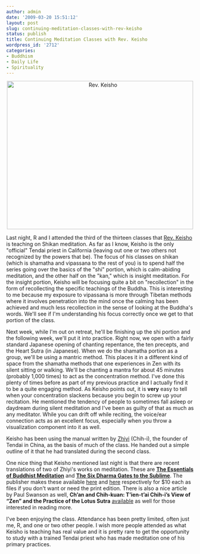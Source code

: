 ```yaml
---
author: admin
date: '2009-03-20 15:51:12'
layout: post
slug: continuing-meditation-classes-with-rev-keisho
status: publish
title: Continuing Meditation Classes with Rev. Keisho
wordpress_id: '2712'
categories:
- Buddhism
- Daily Life
- Spirituality
---
```

<div align="center"><a href="http://www.flickr.com/photos/albill/2884395844/" title="Rev. Keisho"><img src="http://farm4.static.flickr.com/3068/2884395844_c021dc4d1c.jpg" width="500" height="397" alt="Rev. Keisho" /></a></div>

Last night, R and I attended the third of the thirteen classes that <a href="http://www.caltendai.org">Rev. Keisho</a> is teaching on Shikan meditation. As far as I know, Keisho is the only "official" Tendai priest in California (leaving out one or two others not recognized by the powers that be). The focus of his classes on shikan (which is shamatha and vipassana to the rest of you) is to spend half the series going over the basics of the "shi" portion, which is calm-abiding meditation, and the other half on the "kan," which is insight meditation. For the insight portion, Keisho will be focusing quite a bit on "recollection" in the form of recollecting the specific teachings of the Buddha. This is interesting to me because my exposure to vipassana is more through Tibetan methods where it involves penetration into the mind once the calming has been achieved and much less recollection in the sense of looking at the Buddha's words. We'll see if I'm understanding his focus correctly once we get to that portion of the class. 

Next week, while I'm out on retreat, he'll be finishing up the shi portion and the following week, we'll put it into practice. Right now, we open with a fairly standard Japanese opening of chanting repentance, the ten precepts, and the Heart Sutra (in Japanese). When we do the shamatha portion as a group, we'll be using a mantric method. This places it in a different kind of space from the shamatha methods that one experiences in Zen with its silent sitting or walking. We'll be chanting a mantra for about 45 minutes (probably 1,000 times) to act as the concentration method. I've done this plenty of times before as part of my previous practice and I actually find it to be a quite engaging method. As Keisho points out, it is <strong>very</strong> easy to tell when your concentration slackens because you begin to screw up your recitation. He mentioned the tendency of people to sometimes fall asleep or daydream during silent meditation and I've been as guilty of that as much as any meditator. While you can drift off while reciting, the voice/ear connection acts as an excellent focus, especially when you throw a visualization component into it as well.

Keisho has been using the manual written by <a href="http://en.wikipedia.org/wiki/Zhiyi">Zhiyi</a> (Chih-i), the founder of Tendai in China, as the basis of much of the class. He handed out a simple outline of it that he had translated during the second class.

One nice thing that Keisho mentioned last night is that there are recent translations of two of Zhiyi's works on meditation. These are <strong><a href="http://www.amazon.com/Essentials-Buddhist-Meditation-Shramana-Zhiyi/dp/1935413007/">The Essentials of Buddhist Meditation</a></strong> and <strong><a href="http://www.amazon.com/Six-Dharma-Gates-Sublime/dp/1935413015/">The Six Dharma Gates to the Sublime</a></strong>. The publisher makes these available <a href="http://www.kalavinka.org/kp_book_pages/ebm_book_page.htm">here</a> and <a href="http://www.kalavinka.org/kp_book_pages/sgs_book_page.htm">here</a> respectively for $10 each as files if you don't want or need the print edition. There is also a nice article by Paul Swanson as well, <strong>Ch’an and Chih-kuan: T’ien-t’ai Chih-i’s View of “Zen” and the Practice of the Lotus Sutra</strong> <a href="http://www.nanzan-u.ac.jp/~pswanson/mhck/Chih-i%20on%20Zen%20and%20Chih-kuan%208-2003.pdf">available</a> as well for those interested in reading more. 

I've been enjoying the class. Attendance has been pretty limited, often just me, R, and one or two other people. I wish more people attended as what Keisho is teaching has real value and it is pretty rare to get the opportunity to study with a trained Tendai priest who has made meditation one of his primary practices.
